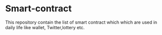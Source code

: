 # Smart-contract
This repository contain the list of smart contract which which are used in daily life like wallet, Twitter,lottery etc.
